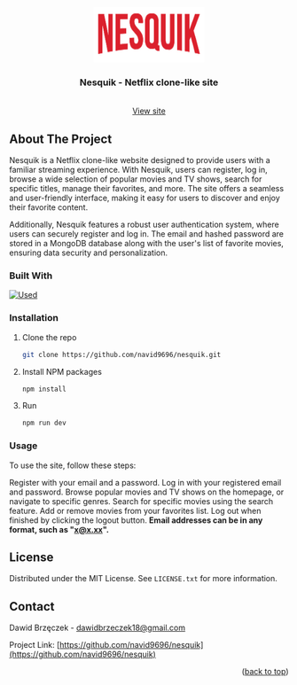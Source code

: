 
<!-- PROJECT LOGO -->
<br />
<div align="center">
  <a href="https://github.com/navid9696/nesquik/tree/main/public/assets/logo.png">
    <img src="public/assets/logo.png" alt="Logo" width="200" height="100">
  </a>

  <h3 align="center">Nesquik - Netflix clone-like site</h3>

  <p align="center">
    <br />
    <a href="www.nesquik-peach.vercel.app">View site</a>
  
  </p>
</div>






<!-- ABOUT THE PROJECT -->
## About The Project

Nesquik is a Netflix clone-like website designed to provide users with a familiar streaming experience. With Nesquik, users can register, log in, browse a wide selection of popular movies and TV shows, search for specific titles, manage their favorites, and more. The site offers a seamless and user-friendly interface, making it easy for users to discover and enjoy their favorite content.

Additionally, Nesquik features a robust user authentication system, where users can securely register and log in. The email and hashed password are stored in a MongoDB database along with the user's list of favorite movies, ensuring data security and personalization.





### Built With


[![Used](https://skillicons.dev/icons?i=nextjs,react,tailwind,ts,mongodb,nodejs,vscode)](https://skillicons.dev)





<!-- GETTING STARTED -->

### Installation



1. Clone the repo
   ```sh
   git clone https://github.com/navid9696/nesquik.git
   ```
2. Install NPM packages
   ```sh
   npm install
   ```
3. Run 
   ```sh
   npm run dev
   ```



<!-- USAGE -->
### Usage
To use the site, follow these steps:

Register with your email and a password.
Log in with your registered email and password.
Browse popular movies and TV shows on the homepage, or navigate to specific genres.
Search for specific movies using the search feature.
Add or remove movies from your favorites list.
Log out when finished by clicking the logout button.
<strong>Email addresses can be in any format, such as "x@x.xx".</strong>







<!-- LICENSE -->
## License

Distributed under the MIT License. See `LICENSE.txt` for more information.





<!-- CONTACT -->
## Contact

Dawid Brzęczek - dawidbrzeczek18@gmail.com

Project Link: [https://github.com/navid9696/nesquik](https://github.com/navid9696/nesquik)

<p align="right">(<a href="#readme-top">back to top</a>)</p>



